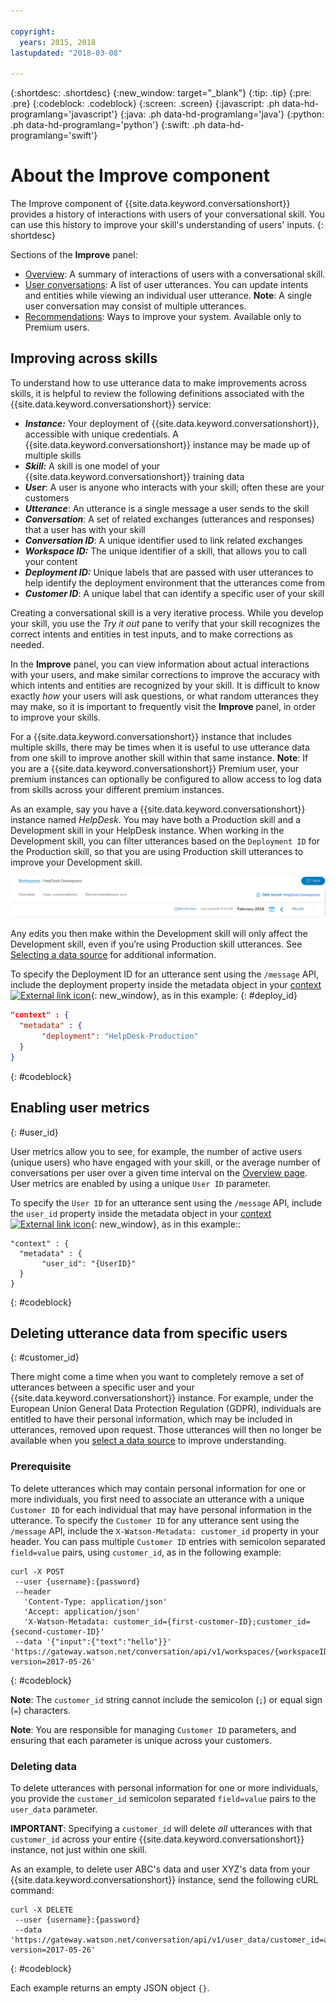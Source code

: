 ```yaml
---

copyright:
  years: 2015, 2018
lastupdated: "2018-03-08"

---
```


{:shortdesc: .shortdesc}
{:new_window: target="_blank"}
{:tip: .tip}
{:pre: .pre}
{:codeblock: .codeblock}
{:screen: .screen}
{:javascript: .ph data-hd-programlang='javascript'}
{:java: .ph data-hd-programlang='java'}
{:python: .ph data-hd-programlang='python'}
{:swift: .ph data-hd-programlang='swift'}

# About the Improve component

The Improve component of {{site.data.keyword.conversationshort}} provides a history of interactions with users of your conversational skill. You can use this history to improve your skill's understanding of users' inputs.
{: shortdesc}

Sections of the **Improve** panel:

* [Overview](logs_oview.html): A summary of interactions of users with a conversational skill.
* [User conversations](logs_convo.html): A list of user utterances. You can update intents and entities while viewing an individual user utterance. **Note**: A single user conversation may consist of multiple utterances.
* [Recommendations](logs_recommend.html): Ways to improve your system. Available only to Premium users.

## Improving across skills
To understand how to use utterance data to make improvements across skills, it is helpful to review the following definitions associated with the {{site.data.keyword.conversationshort}} service:

* ***Instance:*** Your deployment of {{site.data.keyword.conversationshort}}, accessible with unique credentials. A {{site.data.keyword.conversationshort}} instance may be made up of multiple skills
* ***Skill:*** A skill is one model of your {{site.data.keyword.conversationshort}} training data
* ***User***: A user is anyone who interacts with your skill; often these are your customers
* ***Utterance***: An utterance is a single message a user sends to the skill
* ***Conversation***: A set of related exchanges (utterances and responses) that a user has with your skill
* ***Conversation ID***: A unique identifier used to link related exchanges
* ***Workspace ID:*** The unique identifier of a skill, that allows you to call your content
* ***Deployment ID:*** Unique labels that are passed with user utterances to help identify the deployment environment that the utterances come from
* ***Customer ID***: A unique label that can identify a specific user of your skill

Creating a conversational skill is a very iterative process. While you develop your skill, you use the *Try it out* pane to verify that your skill recognizes the correct intents and entities in test inputs, and to make corrections as needed.

In the **Improve** panel, you can view information about actual interactions with your users, and make similar corrections to improve the accuracy with which intents and entities are recognized by your skill. It is difficult to know exactly *how* your users will ask questions, or what random utterances they may make, so it is important to frequently visit the **Improve** panel, in order to improve your skills.

For a {{site.data.keyword.conversationshort}} instance that includes multiple skills, there may be times when it is useful to use utterance data from one skill to improve another skill within that same instance. **Note**: If you are a {{site.data.keyword.conversationshort}} Premium user, your premium instances can optionally be configured to allow access to log data from skills across your different premium instances.

As an example, say you have a {{site.data.keyword.conversationshort}} instance named *HelpDesk*. You may have both a Production skill and a Development skill in your HelpDesk instance. When working in the Development skill, you can filter utterances based on the `Deployment ID` for the Production skill, so that you are using Production skill utterances to improve your Development skill.

![Data source link](images/data_source_1.png)

Any edits you then make within the Development skill will only affect the Development skill, even if you’re using Production skill utterances. See [Selecting a data source](logs_convo.html#select-source) for additional information.

To specify the Deployment ID for an utterance sent using the `/message` API, include the deployment property inside the metadata object in your [context ![External link icon](../../icons/launch-glyph.svg "External link icon")](https://www.ibm.com/watson/developercloud/conversation/api/v1/#send_message){: new_window}, as in this example:
{: #deploy_id}

```json
"context" : {
  "metadata" : {
       "deployment": "HelpDesk-Production"
  }
}
```

{: #codeblock}

## Enabling user metrics
{: #user_id}

User metrics allow you to see, for example, the number of active users (unique users) who have engaged with your skill, or the average number of conversations per user over a given time interval on the [Overview page](logs_oview.html). User metrics are enabled by using a unique `User ID` parameter.

To specify the `User ID` for an utterance sent using the `/message` API, include the `user_id` property inside the metadata object in your [context ![External link icon](../../icons/launch-glyph.svg "External link icon")](https://www.ibm.com/watson/developercloud/conversation/api/v1/#send_message){: new_window}, as in this example::

```
"context" : {
  "metadata" : {
       "user_id": "{UserID}"
  }
}
```
{: #codeblock}

<!-- ### Querying data
Use the `/logs` API `filter` parameter to search a skill log for specific user data. For example, to search for data specific to a `User ID` that matches `my_best_customer`, the query might be:

```
curl -X GET
 --user {username}:{password}
 --data 'https://gateway.watson.net/conversation/api/v1/workspaces/{workspaceID}/logs?version=2018-02-16&filter=(language::en,request.header.metadata.user_id::my_best_customer)'
```
{: #codeblock}

See the [Filter query reference](filter-reference.html) for additional details. -->

## Deleting utterance data from specific users
{: #customer_id}

There might come a time when you want to completely remove a set of utterances between a specific user and your {{site.data.keyword.conversationshort}} instance. For example, under the European Union General Data Protection Regulation (GDPR), individuals are entitled to have their personal information, which may be included in utterances, removed upon request. Those utterances will then no longer be available when you [select a data source](logs_convo.html#select-source) to improve understanding.

### Prerequisite
To delete utterances which may contain personal information for one or more individuals, you first need to associate an utterance with a unique `Customer ID` for each individual that may have personal information in the utterance. To specify the `Customer ID` for any utterance sent using the `/message` API, include the `X-Watson-Metadata: customer_id` property in your header. You can pass multiple `Customer ID` entries with semicolon separated `field=value` pairs, using `customer_id`, as in the following example:

```
curl -X POST
 --user {username}:{password}
 --header
   'Content-Type: application/json'
   'Accept: application/json'
   'X-Watson-Metadata: customer_id={first-customer-ID};customer_id={second-customer-ID}'
 --data '{"input":{"text":"hello"}}' 'https://gateway.watson.net/conversation/api/v1/workspaces/{workspaceID}/message?version=2017-05-26'
```
{: #codeblock}

**Note**: The `customer_id` string cannot include the semicolon (`;`) or equal sign (`=`) characters.

**Note**: You are responsible for managing `Customer ID` parameters, and ensuring that each parameter is unique across your customers.

### Deleting data
To delete utterances with personal information for one or more individuals, you provide the `customer_id` semicolon separated `field=value` pairs to the `user_data` parameter.

**IMPORTANT**: Specifying a `customer_id` will delete *all* utterances with that `customer_id` across your entire {{site.data.keyword.conversationshort}} instance, not just within one skill.

As an example, to delete user ABC's data and user XYZ's data from your {{site.data.keyword.conversationshort}} instance, send the following cURL command:

```
curl -X DELETE
 --user {username}:{password}
 --data 'https://gateway.watson.net/conversation/api/v1/user_data/customer_id=abc;customer_id=xyz?version=2017-05-26'
```
{: #codeblock}


Each example returns an empty JSON object `{}`.
